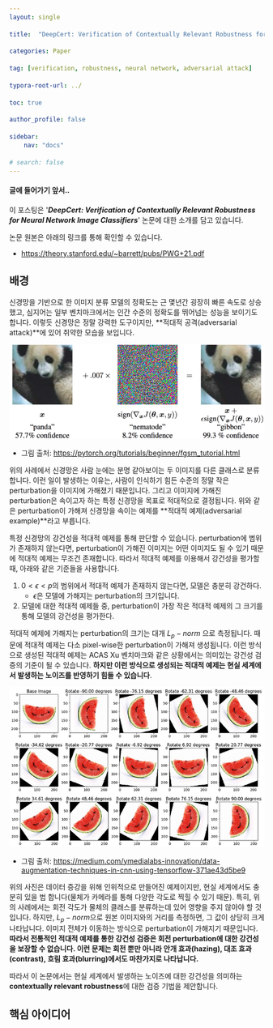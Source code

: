 ```yaml
---
layout: single

title:  "DeepCert: Verification of Contextually Relevant Robustness for Neural Network Image Classifiers"

categories: Paper

tag: [verification, robustness, neural network, adversarial attack]

typora-root-url: ../

toc: true

author_profile: false

sidebar:
    nav: "docs"

# search: false
---
```




#### 글에 들어가기 앞서..

이 포스팅은 '***DeepCert: Verification of Contextually Relevant Robustness for Neural Network Image Classifiers***' 논문에 대한 소개를 담고 있습니다.



논문 원본은 아래의 링크를 통해 확인할 수 있습니다.

- <https://theory.stanford.edu/~barrett/pubs/PWG+21.pdf>





## 배경

신경망을 기반으로 한 이미지 분류 모델의 정확도는 근 몇년간 굉장히 빠른 속도로 상승했고, 심지어는 일부 벤치마크에서는 인간 수준의 정확도를 뛰어넘는 성능을 보이기도 합니다. 이렇듯 신경망은 정말 강력한 도구이지만, **적대적 공격(adversarial attack)**에 있어 취약한 모습을 보입니다.



![image-20240215230659921](/images/2024-02-15-DeepCert/image-20240215230659921.png)

- 그림 출처: <https://pytorch.org/tutorials/beginner/fgsm_tutorial.html>

위의 사례에서 신경망은 사람 눈에는 분명 같아보이는 두 이미지를 다른 클래스로 분류합니다. 이런 일이 발생하는 이유는, 사람이 인식하기 힘든 수준의 정말 작은 perturbation을 이미지에 가해졌기 때문입니다. 그리고 이미지에 가해진 perturbation은 속이고자 하는 특정 신경망을 목표로 적대적으로 결정됩니다. 위와 같은 perturbation이 가해져 신경망을 속이는 예제를 **적대적 예제(adversarial example)**라고 부릅니다.



특정 신경망의 강건성을 적대적 예제를 통해 판단할 수 있습니다. perturbation에 범위가 존재하지 않는다면, perturbation이 가해진 이미지는 어떤 이미지도 될 수 있기 때문에 적대적 예제는 무조건 존재합니다. 따라서 적대적 예제를 이용해서 강건성을 평가할 때, 아래와 같은 기준들을 사용합니다.

1. $0<\epsilon < p$​ 의 범위에서 적대적 예제가 존재하지 않는다면, 모델은 충분히 강건하다.
   - $\epsilon$은 모델에 가해지는 perturbation의 크기입니다.
2. 모델에 대한 적대적 예제들 중, perturbation이 가장 작은 적대적 예제의 그 크기를 통해 모델의 강건성을 평가한다.



적대적 예제에 가해지는 perturbation의 크기는 대개 $L_p-norm$ 으로 측정됩니다. 때문에 적대적 예제는 다소 pixel-wise한 perturbation이 가해져 생성됩니다. 이런 방식으로 생성된 적대적 예제는 ACAS Xu 벤치마크와 같은 상황에서는 의미있는 강건성 검증의 기준이 될 수 있습니다. **하지만 이런 방식으로 생성되는 적대적 예제는 현실 세계에서 발생하는 노이즈를 반영하기 힘들 수 있습니다**.



![img](/images/2024-02-15-DeepCert/1*1FMKI3BuS-ZQFvF4FElxIQ.png)

- 그림 출처: <https://medium.com/ymedialabs-innovation/data-augmentation-techniques-in-cnn-using-tensorflow-371ae43d5be9>

위의 사진은 데이터 증강을 위해 인위적으로 만들어진 예제이지만, 현실 세계에서도 충분히 있을 법 합니다(물체가 카메라를 통해 다양한 각도로 찍힐 수 있기 때문). 특히, 위의 사례에서는 회전 각도가 물체의 클래스를 분류하는데 있어 영향을 주지 않아야 할 것입니다. 하지만,  $L_p-norm$​으로 원본 이미지와의 거리를 측정하면, 그 값이 상당히 크게 나타납니다. 이미지 전체가 이동하는 방식으로 perturbation이 가해지기 때문입니다. **따라서 전통적인 적대적 예제를 통한 강건성 검증은 회전 perturbation에 대한 강건성을 보장할 수 없습니다. 이런 문제는 회전 뿐만 아니라 안개 효과(hazing), 대조 효과(contrast), 흐림 효과(blurring)에서도 마찬가지로 나타납니다.**



따라서 이 논문에서는 현실 세계에서 발생하는 노이즈에 대한 강건성을 의미하는 **contextually relevant robustness**에 대한 검증 기법을 제안합니다.





## 핵심 아이디어



